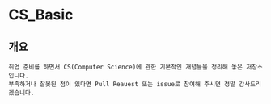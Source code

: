 # CS_Basic

## 개요
    취업 준비를 하면서 CS(Computer Science)에 관한 기본적인 개념들을 정리해 놓은 저장소입니다.
    부족하거나 잘못된 점이 있다면 Pull Reauest 또는 issue로 참여해 주시면 정말 감사드리겠습니다.

